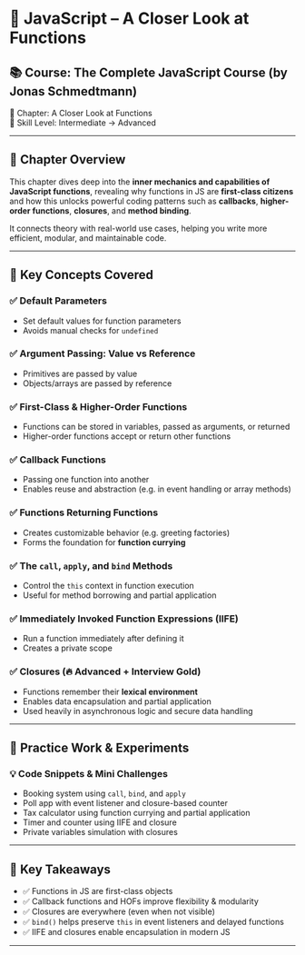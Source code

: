 # 🧠 JavaScript – A Closer Look at Functions

## 📚 Course: The Complete JavaScript Course (by Jonas Schmedtmann)  
📍 Chapter: A Closer Look at Functions  
🎯 Skill Level: Intermediate → Advanced

---

## 🚀 Chapter Overview

This chapter dives deep into the **inner mechanics and capabilities of JavaScript functions**, revealing why functions in JS are **first-class citizens** and how this unlocks powerful coding patterns such as **callbacks**, **higher-order functions**, **closures**, and **method binding**.

It connects theory with real-world use cases, helping you write more efficient, modular, and maintainable code.

---

## 🧠 Key Concepts Covered

### ✅ Default Parameters
- Set default values for function parameters
- Avoids manual checks for `undefined`

### ✅ Argument Passing: Value vs Reference
- Primitives are passed by value
- Objects/arrays are passed by reference

### ✅ First-Class & Higher-Order Functions
- Functions can be stored in variables, passed as arguments, or returned
- Higher-order functions accept or return other functions

### ✅ Callback Functions
- Passing one function into another
- Enables reuse and abstraction (e.g. in event handling or array methods)

### ✅ Functions Returning Functions
- Creates customizable behavior (e.g. greeting factories)
- Forms the foundation for **function currying**

### ✅ The `call`, `apply`, and `bind` Methods
- Control the `this` context in function execution
- Useful for method borrowing and partial application

### ✅ Immediately Invoked Function Expressions (IIFE)
- Run a function immediately after defining it
- Creates a private scope

### ✅ Closures (🔥 Advanced + Interview Gold)
- Functions remember their **lexical environment**
- Enables data encapsulation and partial application
- Used heavily in asynchronous logic and secure data handling

---

## 🔬 Practice Work & Experiments

### 💡 Code Snippets & Mini Challenges
- Booking system using `call`, `bind`, and `apply`
- Poll app with event listener and closure-based counter
- Tax calculator using function currying and partial application
- Timer and counter using IIFE and closure
- Private variables simulation with closures

---

## 🧷 Key Takeaways

- ✅ Functions in JS are first-class objects
- ✅ Callback functions and HOFs improve flexibility & modularity
- ✅ Closures are everywhere (even when not visible)
- ✅ `bind()` helps preserve `this` in event listeners and delayed functions
- ✅ IIFE and closures enable encapsulation in modern JS

---
